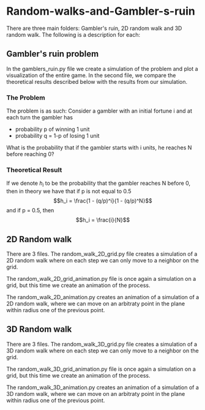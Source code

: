 # Random-walks-and-Gambler-s-ruin

There are three main folders: Gambler's ruin, 2D random walk and 3D random walk. The following is a description for each:

## Gambler's ruin problem

In the gamblers_ruin.py file we create a simulation of the problem and plot a visualization of the entire game. In the second file, we compare the theoretical results described below with the results from our simulation.

### The Problem

The problem is as such: Consider a gambler with an initial fortune i and at each turn the gambler has

- probability p of winning 1 unit
- probability q = 1-p of losing 1 unit

What is the probability that if the gambler starts with i units, he reaches N before reaching 0?

### Theoretical Result

If we denote $h_i$ to be the probability that the gambler reaches N before 0, then in theory we have that if p is not equal to 0.5
$$h_i = \frac{1 - (q/p)^i}{1 - (q/p)^N}$$
and if p = 0.5, then
$$h_i = \frac{i}{N}$$

## 2D Random walk

There are 3 files. The random_walk_2D_grid.py file creates a simulation of a 2D random walk where on each step we can only move to a neighbor on the grid.

The random_walk_2D_grid_animation.py file is once again a simulation on a grid, but this time we create an animation of the process.

The random_walk_2D_animation.py creates an animation of a simulation of a 2D random walk, where we can move on an arbitraty point in the plane within radius one of the previous point.

## 3D Random walk

There are 3 files. The random_walk_3D_grid.py file creates a simulation of a 3D random walk where on each step we can only move to a neighbor on the grid.

The random_walk_3D_grid_animation.py file is once again a simulation on a grid, but this time we create an animation of the process.

The random_walk_3D_animation.py creates an animation of a simulation of a 3D random walk, where we can move on an arbitraty point in the plane within radius one of the previous point.
